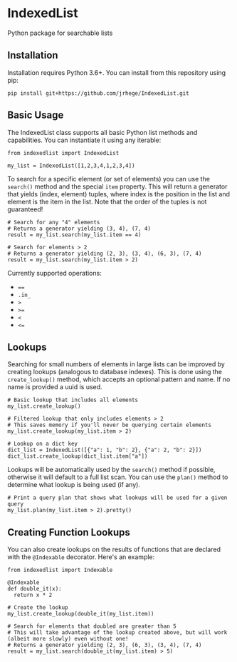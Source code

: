 # IndexedList
Python package for searchable lists

## Installation

Installation requires Python 3.6+. You can install from this repository using pip:

```
pip install git+https://github.com/jrhege/IndexedList.git
```

## Basic Usage

The IndexedList class supports all basic Python list methods and capabilities. You can instantiate it using any iterable:

```
from indexedlist import IndexedList

my_list = IndexedList([1,2,3,4,1,2,3,4])
```

To search for a specific element (or set of elements) you can use the `search()` method and the special `item` property. This will return a generator that yields (index, element) tuples, where index is the position in the list and element is the item in the list. Note that the order of the tuples is not guaranteed!

```
# Search for any "4" elements
# Returns a generator yielding (3, 4), (7, 4)
result = my_list.search(my_list.item == 4)

# Search for elements > 2
# Returns a generator yielding (2, 3), (3, 4), (6, 3), (7, 4)
result = my_list.search(my_list.item > 2)
```

Currently supported operations:
* `==`
* `.in_`
* `>`
* `>=`
* `<`
* `<=`

## Lookups

Searching for small numbers of elements in large lists can be improved by creating lookups (analogous to database indexes). This is done using the `create_lookup()` method, which accepts an optional pattern and name. If no name is provided a uuid is used.

```
# Basic lookup that includes all elements
my_list.create_lookup()

# Filtered lookup that only includes elements > 2
# This saves memory if you'll never be querying certain elements
my_list.create_lookup(my_list.item > 2)

# Lookup on a dict key
dict_list = IndexedList([{"a": 1, "b": 2}, {"a": 2, "b": 2}])
dict_list.create_lookup(dict_list.item["a"])
```

Lookups will be automatically used by the `search()` method if possible, otherwise it will default to a full list scan. You can use the `plan()` method to determine what lookup is being used (if any).

```
# Print a query plan that shows what lookups will be used for a given query
my_list.plan(my_list.item > 2).pretty()
```

## Creating Function Lookups

You can also create lookups on the results of functions that are declared with the `@Indexable` decorator. Here's an example:

```
from indexedlist import Indexable

@Indexable
def double_it(x):
  return x * 2

# Create the lookup
my_list.create_lookup(double_it(my_list.item))

# Search for elements that doubled are greater than 5
# This will take advantage of the lookup created above, but will work (albeit more slowly) even without one!
# Returns a generator yielding (2, 3), (6, 3), (3, 4), (7, 4)
result = my_list.search(double_it(my_list.item) > 5)
```
